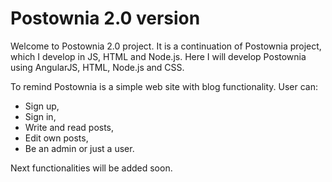 # Postownia 2.0 version

Welcome to Postownia 2.0 project. It is a continuation of Postownia project, which I develop in JS, HTML and Node.js.
Here I will develop Postownia using AngularJS, HTML, Node.js and CSS.

To remind Postownia is a simple web site with blog functionality. User can:
  * Sign up,
  * Sign in,
  * Write and read posts,
  * Edit own posts,
  * Be an admin or just a user.

Next functionalities will be added soon.